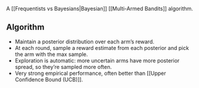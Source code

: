 A [[Frequentists vs Bayesians|Bayesian]] [[Multi-Armed Bandits]] algorithm.
## Algorithm
 - Maintain a posterior distribution over each arm’s reward.
- At each round, sample a reward estimate from each posterior and pick the arm with the max sample.
- Exploration is automatic: more uncertain arms have more posterior spread, so they’re sampled more often.
- Very strong empirical performance, often better than [[Upper Confidence Bound (UCB)]].

